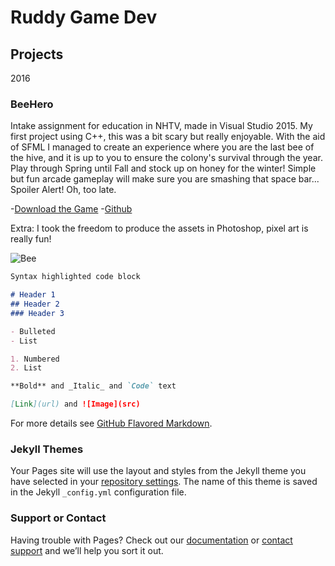 # Ruddy Game Dev

## Projects

2016
### BeeHero
Intake assignment for education in NHTV, made in Visual Studio 2015. 
My first project using C++, this was a bit scary but really enjoyable. With the aid of SFML I managed to create an experience where you are the last bee of the hive, and it is up to you to ensure the colony's survival through the year. Play through Spring until Fall and stock up on honey for the winter! Simple but fun arcade gameplay will make sure you are smashing that space bar... Spoiler Alert! Oh, too late. 


-[Download the Game](https://www.dropbox.com/s/hmmsv8d5aduwc8t/BeeHero_Release.rar?dl=0)
-[Github](https://github.com/Rodolfo377/Beehero)



Extra: I took the freedom to produce the assets in Photoshop, pixel art is really fun!

![Bee](https://Rodolfo377.github.io/Images/Bee_1.png) 


```markdown
Syntax highlighted code block

# Header 1
## Header 2
### Header 3

- Bulleted
- List

1. Numbered
2. List

**Bold** and _Italic_ and `Code` text

[Link](url) and ![Image](src)
```

For more details see [GitHub Flavored Markdown](https://guides.github.com/features/mastering-markdown/).

### Jekyll Themes

Your Pages site will use the layout and styles from the Jekyll theme you have selected in your [repository settings](https://github.com/Rodolfo377/rodolfo377.github.io/settings). The name of this theme is saved in the Jekyll `_config.yml` configuration file.

### Support or Contact

Having trouble with Pages? Check out our [documentation](https://help.github.com/categories/github-pages-basics/) or [contact support](https://github.com/contact) and we’ll help you sort it out.
